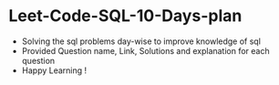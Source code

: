 # Leet-Code-SQL-10-Days-plan
* Solving the sql problems day-wise to improve knowledge of sql
* Provided Question name, Link, Solutions and explanation for each question
* Happy Learning !
